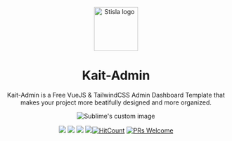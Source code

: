 <p align="center">
  <a href="https://getstisla.com">
    <img src="https://user-images.githubusercontent.com/46257169/85205526-0c14e500-b346-11ea-8d43-84088925b0f1.png" alt="Stisla logo" width="100" height="100">
  </a>
</p>

<h1 align="center">Kait-Admin</h1>

<p align="center">
Kait-Admin is a Free VueJS & TailwindCSS Admin Dashboard Template that makes your project more beatifully designed and more organized.
</p>

<p align="center">
  <img src="https://user-images.githubusercontent.com/46257169/85205857-2e0f6700-b348-11ea-9d71-0d19e288c48e.png" alt="Sublime's custom image"/>
</p>

<span align="center">

[![](https://img.shields.io/github/issues/Syauqizaidan/Learnify?style=flat-square)](https://img.shields.io/github/issues/Syauqizaidan/Learnify?style=flat-square) ![](https://img.shields.io/github/stars/Syauqizaidan/Learnify?style=flat-square)
![](https://img.shields.io/github/forks/Syauqizaidan/Learnify?style=flat-square) ![](https://img.shields.io/github/license/Syauqizaidan/Learnify?style=flat-square)[![HitCount](http://hits.dwyl.com/syauqizaidan/https://githubcom/Syauqizaidan/Learnify.svg)](http://hits.dwyl.com/syauqizaidan/https://githubcom/Syauqizaidan/Learnify)  [![PRs Welcome](https://img.shields.io/badge/PRs-welcome-brightgreen.svg?style=flat-square)](http://makeapullrequest.com)

</span>


